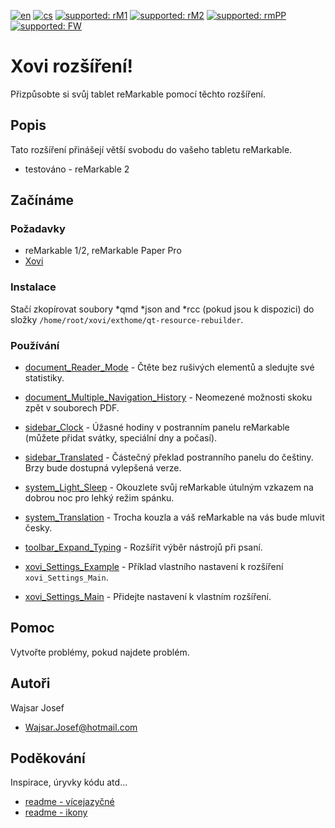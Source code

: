 [![en](https://img.shields.io/badge/lang-en-red.svg)](https://github.com/PepikVaio/reMarkable_Xovi_Extensions)
[![cs](https://img.shields.io/badge/lang-cs-springgreen.svg)](https://github.com/PepikVaio/reMarkable_Xovi_Extensions/blob/main/.language_cs/README_cs.md)
[![supported: rM1](https://img.shields.io/badge/rM1-supported-green)](https://remarkable.com/store/remarkable)
[![supported: rM2](https://img.shields.io/badge/rM2-supported-green)](https://remarkable.com/store/remarkable-2)
[![supported: rmPP](https://img.shields.io/badge/rmPP-supported-blue)](https://remarkable.com/store/remarkable-paper/pro)
[![supported: FW](https://img.shields.io/badge/fw_3.xx-supported-green)]()


# Xovi rozšíření!
Přizpůsobte si svůj tablet reMarkable pomocí těchto rozšíření.

## Popis
Tato rozšíření přinášejí větší svobodu do vašeho tabletu reMarkable.  
* testováno - reMarkable 2

## Začínáme

### Požadavky
* reMarkable 1/2, reMarkable Paper Pro
* [Xovi](https://github.com/asivery/xovi)

<!-- ### Ke stažení -->
<!-- [![download](https://img.shields.io/badge/download-latest_release-slategray)](https://www.icloud.com/shortcuts/89665ef3d3f2480ea3ab30a9ce4d78d4) -->

### Instalace
Stačí zkopírovat soubory *qmd *json and *rcc (pokud jsou k dispozici) do složky ``` /home/root/xovi/exthome/qt-resource-rebuilder ```.


### Používání
* [document_Reader_Mode](https://github.com/PepikVaio/reMarkable_Xovi_Extensions/tree/main/document_Reader_Mode) - Čtěte bez rušivých elementů a sledujte své statistiky.
* [document_Multiple_Navigation_History](https://github.com/PepikVaio/reMarkable_Xovi_Extensions/tree/main/document_Multiple_Navigation_History) - Neomezené možnosti skoku zpět v souborech PDF.

* [sidebar_Clock](https://github.com/PepikVaio/reMarkable_Xovi_Extensions/tree/main/sidebar_Clock) - Úžasné hodiny v postranním panelu reMarkable (můžete přidat svátky, speciální dny a počasí).
* [sidebar_Translated](https://github.com/PepikVaio/reMarkable_Xovi_Extensions/tree/main/sidebar_Translated) - Částečný překlad postranního panelu do češtiny. Brzy bude dostupná vylepšená verze.

* [system_Light_Sleep](https://github.com/PepikVaio/reMarkable_Xovi_Extensions/tree/main/system_Light_Sleep) - Okouzlete svůj reMarkable útulným vzkazem na dobrou noc pro lehký režim spánku.
* [system_Translation](https://github.com/PepikVaio/reMarkable_Xovi_Extensions/tree/main/system_Translation) - Trocha kouzla a váš reMarkable na vás bude mluvit česky.

* [toolbar_Expand_Typing](https://github.com/PepikVaio/reMarkable_Xovi_Extensions/tree/main/toolbar_Expand_Typing) - Rozšířit výběr nástrojů při psaní.

* [xovi_Settings_Example](https://github.com/PepikVaio/reMarkable_Xovi_Extensions/tree/main/xovi_Settings_Example) - Příklad vlastního nastavení k rozšíření ``` xovi_Settings_Main ```.
* [xovi_Settings_Main](https://github.com/PepikVaio/reMarkable_Xovi_Extensions/tree/main/xovi_Settings_Main) - Přidejte nastavení k vlastním rozšíření.


## Pomoc
Vytvořte problémy, pokud najdete problém.

<!-- [![YouTube](https://img.shields.io/badge/video-YouTube-red)](https://youtu.be/DR70zW_UP2w) -->

<!-- ## Historie verzí -->
<!-- 1.1 -->
<!-- * Closes - Dictionary #3 -->
<!--   * Minor code debugging -->

## Autoři
Wajsar Josef
* Wajsar.Josef@hotmail.com

## Poděkování
Inspirace, úryvky kódu atd...
* [readme - vícejazyčné](https://github.com/jonatasemidio/multilanguage-readme-pattern)
* [readme - ikony](https://shields.io/)
